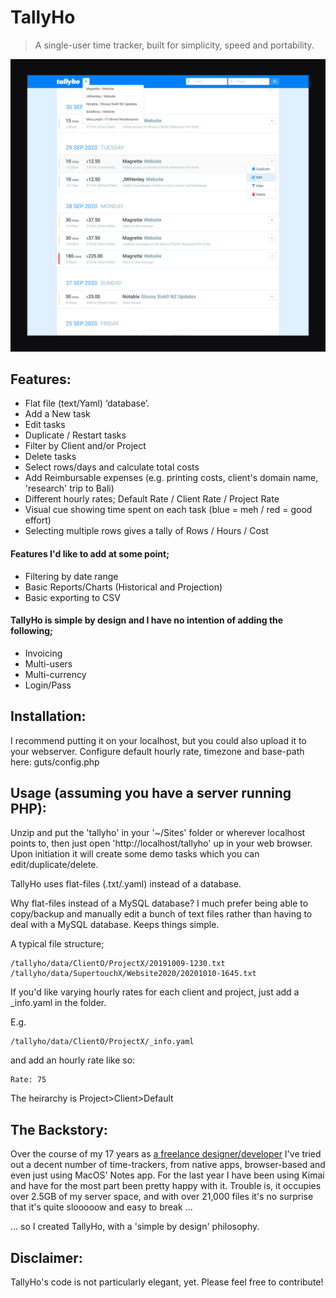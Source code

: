 # TallyHo
> A single-user time tracker, built for simplicity, speed and portability.

![Preview](https://raw.githubusercontent.com/sleggat/TallyHo/master/screenshot.jpg)


## Features:
- Flat file (text/Yaml) ‘database’.
- Add a New task
- Edit tasks
- Duplicate / Restart tasks
- Filter by Client and/or Project
- Delete tasks
- Select rows/days and calculate total costs
- Add Reimbursable expenses (e.g. printing costs, client's domain name, 'research' trip to Bali)
- Different hourly rates; Default Rate / Client Rate / Project Rate
- Visual cue showing time spent on each task (blue = meh / red = good effort)
- Selecting multiple rows gives a tally of Rows / Hours / Cost

#### Features I'd like to add at some point;
- Filtering by date range
- Basic Reports/Charts (Historical and Projection)
- Basic exporting to CSV


#### TallyHo is simple by design and I have no intention of adding the following;
- Invoicing
- Multi-users
- Multi-currency
- Login/Pass


## Installation:

I recommend putting it on your localhost, but you could also upload it to your webserver.
Configure default hourly rate, timezone and base-path here: guts/config.php


## Usage (assuming you have a server running PHP):

Unzip and put the 'tallyho' in your '~/Sites' folder or wherever localhost points to, then just open 'http://localhost/tallyho' up in your web browser. Upon initiation it will create some demo tasks which you can edit/duplicate/delete.


TallyHo uses flat-files (.txt/.yaml) instead of a database.

Why flat-files instead of a MySQL database? I much prefer being able to copy/backup and manually edit a bunch of text files rather than having to deal with a MySQL database. Keeps things simple.


A typical file structure;
```
/tallyho/data/ClientO/ProjectX/20191009-1230.txt
/tallyho/data/SupertouchX/Website2020/20201010-1645.txt
```


If you'd like varying hourly rates for each client and project, just add a \_info.yaml in the folder. 

E.g.

```
/tallyho/data/ClientO/ProjectX/_info.yaml
```
and add an hourly rate like so:
```
Rate: 75
```
The heirarchy is Project>Client>Default


## The Backstory:

Over the course of my 17 years as [a freelance designer/developer](https://steveleggat.com "Steve Leggat has been a freelance graphic designer and coder in New Zealand and Taiwan since 2006") I've tried out a decent number of time-trackers, from native apps, browser-based and even just using MacOS' Notes app. For the last year I have been using Kimai and have for the most part been pretty happy with it. Trouble is, it occupies over 2.5GB of my server space, and with over 21,000 files it's no surprise that it's quite slooooow and easy to break ...

... so I created TallyHo, with a 'simple by design' philosophy.


## Disclaimer:

TallyHo's code is not particularly elegant, yet. Please feel free to contribute!
